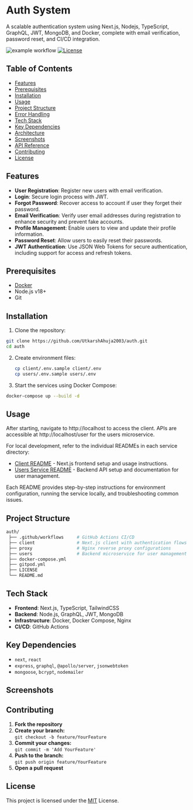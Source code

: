
# Auth System

A scalable authentication system using Next.js, Nodejs, TypeScript, GraphQL, JWT, MongoDB, and Docker, complete with email verification, password reset, and CI/CD integration.



![example workflow](https://github.com/UtkarshAhuja2003/auth/actions/workflows/docker-image.yml/badge.svg)
[![License](https://img.shields.io/github/license/UtkarshAhuja2003/auth)](LICENSE)

## Table of Contents

- [Features](#features)
- [Prerequisites](#prerequisites)
- [Installation](#installation)
- [Usage](#usage)
- [Project Structure](#project-structure)
- [Error Handling](#error-handling)
- [Tech Stack](#tech-stack)
- [Key Dependencies](#key-dependencies)
- [Architecture](#architecture)
- [Screenshots](#screenshots)
- [API Reference](#api-reference)
- [Contributing](#contributing)
- [License](#license)
## Features

- **User Registration**: Register new users with email verification.
- **Login**: Secure login process with JWT.
- **Forgot Password**: Recover access to account if user they forget their password.
- **Email Verification**: Verify user email addresses during registration to enhance security and prevent fake accounts.
- **Profile Management**: Enable users to view and update their profile information.
- **Password Reset**: Allow users to easily reset their passwords.
- **JWT Authentication**: Use JSON Web Tokens for secure authentication, including support for access and refresh tokens.


## Prerequisites

- [Docker](https://www.docker.com/)
- Node.js v18+
- Git
## Installation

1. Clone the repository:  
```bash
git clone https://github.com/UtkarshAhuja2003/auth.git
cd auth
```

2. Create environment files:  
   ```bash
   cp client/.env.sample client/.env
   cp users/.env.sample users/.env
    ```

3. Start the services using Docker Compose:  
```bash
docker-compose up --build -d
```

## Usage

After starting, navigate to http://localhost to access the client. APIs are accessible at http://localhost/user for the users microservice.

For local development, refer to the individual READMEs in each service directory:

- [Client README](./client/README.md) - Next.js frontend setup and usage instructions.
- [Users Service README](./users/README.md) - Backend API setup and documentation for user management.

Each README provides step-by-step instructions for environment configuration, running the service locally, and troubleshooting common issues.

## Project Structure
```bash
auth/
 ├── .github/workflows     # GitHub Actions CI/CD
 ├── client                # Next.js client with authentication flows
 ├── proxy                 # Nginx reverse proxy configurations
 ├── users                 # Backend microservice for user management
 ├── docker-compose.yml
 ├── gitpod.yml
 ├── LICENSE
 └── README.md
```
## Tech Stack

- **Frontend**: Next.js, TypeScript, TailwindCSS
- **Backend**: Node.js, GraphQL, JWT, MongoDB
- **Infrastructure**: Docker, Docker Compose, Nginx
- **CI/CD**: GitHub Actions


## Key Dependencies

- `next`, `react`
- `express`, `graphql`, `@apollo/server`, `jsonwebtoken`
- `mongoose`, `bcrypt`, `nodemailer`
## Screenshots



## Contributing

1. **Fork the repository**  
2. **Create your branch:**  
   `git checkout -b feature/YourFeature`
3. **Commit your changes:**  
   `git commit -m 'Add YourFeature'`
4. **Push to the branch:**  
   `git push origin feature/YourFeature`
5. **Open a pull request**


## License

This project is licensed under the [MIT](https://choosealicense.com/licenses/mit/) License.



